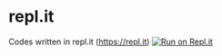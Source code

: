# repl.it
Codes written in repl.it (https://repl.it)
[![Run on Repl.it](https://repl.it/badge/github/mintcherry/repl.it)](https://repl.it/github/mintcherry/repl.it)